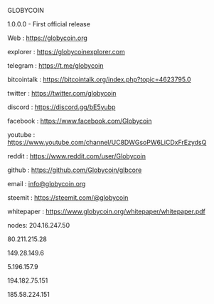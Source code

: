 GLOBYCOIN

1.0.0.0 - First official release 

Web : https://globycoin.org

explorer : https://globycoinexplorer.com

telegram : https://t.me/globycoin

bitcointalk :  https://bitcointalk.org/index.php?topic=4623795.0

twitter : https://twitter.com/globycoin

discord : https://discord.gg/bE5yubp

facebook : https://www.facebook.com/Globycoin

youtube : https://www.youtube.com/channel/UC8DWGsoPW6LiCDxFrEzydsQ

reddit : https://www.reddit.com/user/Globycoin

github : https://github.com/Globycoin/glbcore

email : info@globycoin.org

steemit : https://steemit.com/@globycoin

whitepaper : https://www.globycoin.org/whitepaper/whitepaper.pdf

nodes:
204.16.247.50

80.211.215.28

149.28.149.6

5.196.157.9

194.182.75.151

185.58.224.151

